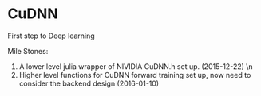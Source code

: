 # CuDNN
First step to Deep learning

Mile Stones:
1. A lower level julia wrapper of NIVIDIA CuDNN.h set up. (2015-12-22) \n
2. Higher level functions for CuDNN forward training set up, now need to consider the backend design (2016-01-10)
